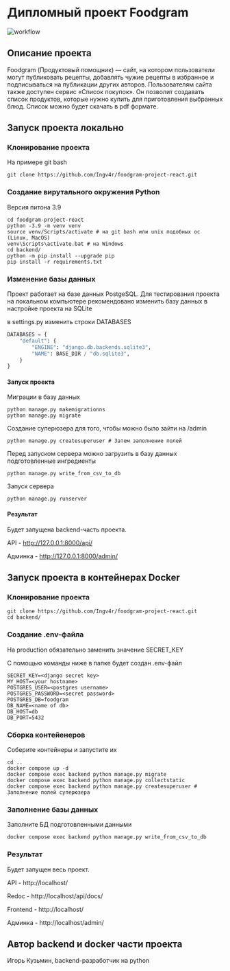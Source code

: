 # Дипломный проект Foodgram

![workflow](https://github.com/Ingv4r/foodgram-project-react/actions/workflows/main.yml/badge.svg)

## Описание проекта

Foodgram (Продуктовый помощник) — сайт, на котором пользователи могут публиковать рецепты, добавлять чужие рецепты в избранное и подписываться на публикации других авторов. Пользователям сайта также доступен сервис «Список покупок». Он позволит создавать список продуктов, которые нужно купить для приготовления выбранных блюд. Список можно будет скачать в pdf формате.

## Запуск проекта локально

### Клонирование проекта

На примере git bash

```
git clone https://github.com/Ingv4r/foodgram-project-react.git
```

### Создание вирутального окружения Python

Версия питона 3.9

```
cd foodgram-project-react
python -3.9 -m venv venv
source venv/Scripts/activate # на git bash или unix подобных ос (Linux, MacOS)
venv\Scripts\activate.bat # на Windows
cd backend/
python -m pip install --upgrade pip
pip install -r requirements.txt
```

### Изменение базы данных

Проект работает на базе данных PostgeSQL. Для тестирования проекта на локальном компьютере рекомендовано изменить базу данных в настройке проекта на SQLite

в settings.py изменить строки DATABASES
```python
DATABASES = {
    "default": {
        "ENGINE": "django.db.backends.sqlite3",
        "NAME": BASE_DIR / "db.sqlite3",
    }
}
```

#### Запуск проекта

Миграции в базу данных

```
python manage.py makemigrationns
python manage.py migrate
```

Создание суперюзера для того, чтобы можно было зайти на /admin 

```
python manage.py createsuperuser # Затем заполнение полей
```

Перед запуском сервера можно загрузить в базу данных подготовленные ингредиенты

```
python manage.py write_from_csv_to_db
```

Запуск сервера

```
python manage.py runserver
```

#### Результат

Будет запущена backend-часть проекта.

API - http://127.0.0.1:8000/api/ 

Админка - http://127.0.0.1:8000/admin/



## Запуск проекта в контейнерах Docker

### Клонирование проекта

```
git clone https://github.com/Ingv4r/foodgram-project-react.git
сd backend/
```

### Создание .env-файла

На production обязательно заменить значение SECRET_KEY

С помощью команды ниже в папке будет создан .env-файл

```
SECRET_KEY=<django secret key>
MY_HOST=<your hostname>
POSTGRES_USER=<postgres username>
POSTGRES_PASSWORD=<secret password>
POSTGRES_DB=foodgram
DB_NAME=<name of db>
DB_HOST=db
DB_PORT=5432
```

### Сборка контейенеров

Соберите контейнеры и запустите их

```
cd ..
docker compose up -d
docker compose exec backend python manage.py migrate
docker compose exec backend python manage.py collectstatic
docker compose exec backend python manage.py createsuperuser # Заполнение полей суперюзера
```

### Заполнение базы данных

Заполните БД подготовленными данными

```
docker compose exec backend python manage.py write_from_csv_to_db
```

### Результат

Будет запущен весь проект.

API - http://localhost/

Redoc - http://localhost/api/docs/

Frontend - http://localhost/

Админка - http://localhost/admin/


## Автор backend и docker части проекта

Игорь Кузьмин, backend-разработчик на python
